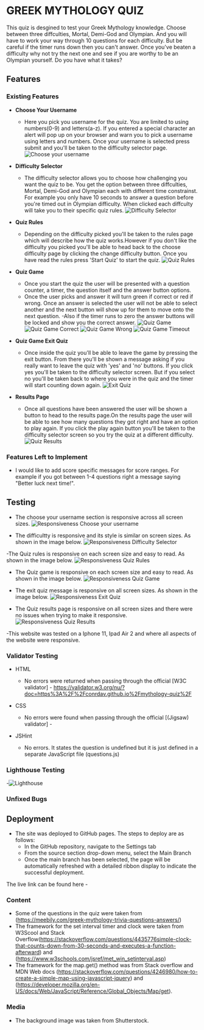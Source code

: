 # GREEK MYTHOLOGY QUIZ

This quiz is desgined to test your Greek Mythology knowledge. Choose between three diffculties, Mortal, Demi-God and Olympian. And you will have to work your way through 10 questions for each difficulty. But be careful if the timer runs down then you can't answer. Once you've beaten a difficulty why not try the next one and see if you are worthy to be an Olympian yourself. Do you have what it takes?


## Features

### Existing Features

- __Choose Your Username__

    - Here you pick you username for the quiz. You are limited to using numbers(0-9) and letters(a-z). If you entered a special character an alert will pop up on your browser and warn you to pick a username using letters and numbers. Once your username is selected press submit and you'll be taken to the difficulty selector page.
    ![Choose your username](/assets/images/create-username-page.webp)

- __Difficulty Selector__

    - The difficulty selector allows you to choose how challenging you want the quiz to be. You get the option between three diffculties, Mortal, Demi-God and Olympian each with different time constrainst. For example you only have 10 seconds to answer a question before you're timed out in Olympian difficulty. When clicked each diffculty will take you to their specific quiz rules.
    ![Difficulty Selector](/assets/images/diifculty-selector-page.webp)

- __Quiz Rules__

  - Depending on the difficulty picked you'll be taken to the rules page which will describe how the quiz works.However if you don't like the difficulty you picked you'll be able to head back to the choose difficulty page by clicking the change difficulty button. Once you have read the rules press 'Start Quiz' to start the quiz.
  ![Quiz Rules](/assets/images/rules-page.webp)

- __Quiz Game__ 

  - Once you start the quiz the user will be presented with a question counter, a timer, the question itself and the answer button options.
  - Once the user picks and answer it will turn green if correct or red if wrong. Once an answer is selected the user will not be able to select another and the next button will show up for them to move onto the next question.
  -Also if the timer runs to zero the answer buttons will be locked and show you the correct answer.
  ![Quiz Game](/assets/images/quiz-game.webp)
  ![Quiz Game Correct](/assets/images/quiz-game-correct-answer.webp)
  ![Quiz Game Wrong](/assets/images/quiz-game-wrong-answer.webp)
  ![Quiz Game Timeout](/assets/images/quiz-game-timeout.webp)

- __Quiz Game Exit Quiz__ 

  - Once inside the quiz you'll be able to leave the game by pressing the exit button. From there you'll be shown a message asking if you really want to leave the quiz with 'yes' and 'no' buttons. If you click yes you'll be taken to the difficulty selector screen. But if you select no you'll be taken back to where you were in the quiz and the timer will start counting down again.
  ![Exit Quiz](/assets/images/quiz-game-exit.webp)

- __Results Page__

  - Once all questions have been answered the user will be shown a button to head to the results page.On the results page the user will be able to see how many questions they got right and have an option to play again. If you click the play again button you'll be taken to the difficulty selector screen so you try the quiz at a different difficulty.
  ![Quiz Results](/assets/images/quiz-game-results.webp)

 ### Features Left to Implement
 
 - I would like to add score specific messages for score ranges. For example if you got between 1-4 questions right a message saying "Better luck next time!".


## Testing 

- The choose your username section is responsive across all screen sizes.
![Responsiveness Choose your username](/assets/images/responsive.webp)

- The difficultty is responsive and its style is similar on screen sizes. As shown in the image below.
![Responsiveness Difficulty Selector](/assets/images/responsive-about.webp)

-The Quiz rules is responsive on each screen size and easy to read. As shown in the image below.
![Responsiveness Quiz Rules](/assets/images/responsive-gallery.webp)

- The Quiz game is responsive on each screen size and easy to read. As shown in the image below.
![Responsiveness Quiz Game](/assets/images/responsive-contact.webp)

- The exit quiz message is responsive on all screen sizes. As shown in the image below.
![Responsiveness Exit Quiz](/assets/images/responsive-contact.webp)

- The Quiz results page is responsive on all screen sizes and there were no issues when trying to make it responsive.
![Responsiveness Quiz Results](/assets/images/responsive-contact.webp)

-This website was tested on a Iphone 11, Ipad Air 2 and  where all aspects of the website were responsive.


### Validator Testing 

- HTML
  - No errors were returned when passing through the official [W3C validator] - https://validator.w3.org/nu/?doc=https%3A%2F%2Fconrdav.github.io%2Fmythology-quiz%2F

- CSS
  - No errors were found when passing through the official [(Jigsaw) validator] - 

- JSHint
  - No errors. It states the question is undefined but it is just defined in a separate JavaScript file (questions.js)

### Lighthouse Testing
-![Lighthouse](/assets/images/lighthouse.webp)

### Unfixed Bugs


## Deployment

- The site was deployed to GitHub pages. The steps to deploy are as follows: 
  - In the GitHub repository, navigate to the Settings tab 
  - From the source section drop-down menu, select the Main Branch
  - Once the main branch has been selected, the page will be automatically refreshed with a detailed ribbon display to indicate the successful deployment. 

The live link can be found here - 

### Content 
- Some of the questions in the quiz were taken from (https://meebily.com/greek-mythology-trivia-questions-answers/)
- The framework for the set interval timer and clock were taken from W3Scool and Stack Overflow(https://stackoverflow.com/questions/4435776simple-clock-that-counts-down-from-30-seconds-and-executes-a-function-afterward) and (https://www.w3schools.com/jsref/met_win_setinterval.asp)
- The framework for the map.get() method was from Stack overflow and MDN Web docs (https://stackoverflow.com/questions/4246980/how-to-create-a-simple-map-using-javascript-jquery) and (https://developer.mozilla.org/en-US/docs/Web/JavaScript/Reference/Global_Objects/Map/get).


### Media
- The background image was taken from Shutterstock.



